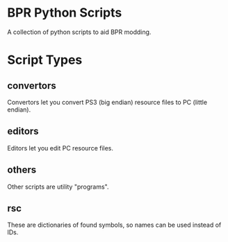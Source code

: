 # BPR Python Scripts
A collection of python scripts to aid BPR modding.

# Script Types
## convertors
Convertors let you convert PS3 (big endian) resource files to PC (little endian).
## editors
Editors let you edit PC resource files.
## others
Other scripts are utility "programs".
## rsc
These are dictionaries of found symbols, so names can be used instead of IDs.
